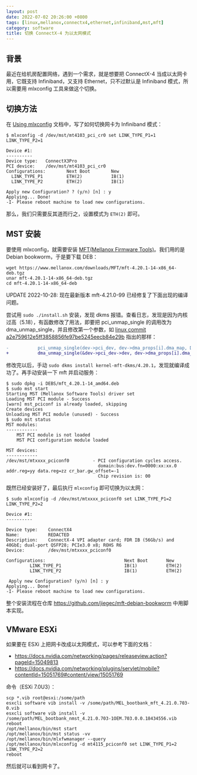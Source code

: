 ```yaml
---
layout: post
date: 2022-07-02 20:26:00 +0800
tags: [linux,mellanox,connectx4,ethernet,infiniband,mst,mft]
category: software
title: 切换 ConnectX-4 为以太网模式
---
```


## 背景

最近在给机房配置网络，遇到一个需求，就是想要把 ConnectX-4 当成以太网卡用，它既支持 Infiniband，又支持 Ethernet，只不过默认是 Infiniband 模式，所以需要用 mlxconfig 工具来做这个切换。

## 切换方法

在 [Using mlxconfig](https://docs.nvidia.com/networking/display/MFTv4110/Using+mlxconfig) 文档中，写了如何切换网卡为 Infiniband 模式：

```shell
$ mlxconfig -d /dev/mst/mt4103_pci_cr0 set LINK_TYPE_P1=1 LINK_TYPE_P2=1
 
Device #1:
----------
Device type:   ConnectX3Pro
PCI device:    /dev/mst/mt4103_pci_cr0
Configurations:        Next Boot        New
  LINK_TYPE_P1         ETH(2)           IB(1)
  LINK_TYPE_P2         ETH(2)           IB(1)
 
Apply new Configuration? ? (y/n) [n] : y
Applying... Done!
-I- Please reboot machine to load new configurations.
```

那么，我们只需要反其道而行之，设置模式为 `ETH(2)` 即可。

## MST 安装

要使用 mlxconfig，就需要安装 [MFT(Mellanox Firmware Tools)](https://network.nvidia.com/products/adapter-software/firmware-tools/)。我们用的是 Debian bookworm，于是要下载 DEB：

```shell
wget https://www.mellanox.com/downloads/MFT/mft-4.20.1-14-x86_64-deb.tgz
unar mft-4.20.1-14-x86_64-deb.tgz
cd mft-4.20.1-14-x86_64-deb
```

UPDATE 2022-10-28: 现在最新版本 mft-4.21.0-99 已经修复了下面出现的编译问题。

尝试用 `sudo ./install.sh` 安装，发现 dkms 报错。查看日志，发现是因为内核过高（5.18），有函数修改了用法，即要把 pci_unmap_single 的调用改为 dma_unmap_single，并且修改第一个参数，如 [linux commit a2e759612e5ff3858856fe97be5245eecb84e29b](https://github.com/torvalds/linux/commit/a2e759612e5ff3858856fe97be5245eecb84e29b) 指出的那样：


```patch
-           pci_unmap_single(dev->pci_dev, dev->dma_props[i].dma_map, DMA_MBOX_SIZE, DMA_BIDIRECTIONAL);
+           dma_unmap_single(&dev->pci_dev->dev, dev->dma_props[i].dma_map, DMA_MBOX_SIZE, DMA_BIDIRECTIONAL);
```

修改完以后，手动 `sudo dkms install kernel-mft-dkms/4.20.1`，发现就编译成功了。再手动安装一下 mft 并启动服务：

```
$ sudo dpkg -i DEBS/mft_4.20.1-14_amd64.deb
$ sudo mst start
Starting MST (Mellanox Software Tools) driver set
Loading MST PCI module - Success
[warn] mst_pciconf is already loaded, skipping
Create devices
Unloading MST PCI module (unused) - Success
$ sudo mst status
MST modules:
------------
    MST PCI module is not loaded
    MST PCI configuration module loaded

MST devices:
------------
/dev/mst/mtxxxx_pciconf0         - PCI configuration cycles access.
                                   domain:bus:dev.fn=0000:xx:xx.0 addr.reg=yy data.reg=zz cr_bar.gw_offset=-1
                                   Chip revision is: 00
```

既然已经安装好了，最后执行 `mlxconfig` 即可切换为以太网：

```shell
$ sudo mlxconfig -d /dev/mst/mtxxxx_pciconf0 set LINK_TYPE_P1=2 LINK_TYPE_P2=2

Device #1:
----------

Device type:    ConnectX4
Name:           REDACTED
Description:    ConnectX-4 VPI adapter card; FDR IB (56Gb/s) and 40GbE; dual-port QSFP28; PCIe3.0 x8; ROHS R6
Device:         /dev/mst/mtxxxx_pciconf0

Configurations:                              Next Boot       New
         LINK_TYPE_P1                        IB(1)           ETH(2)
         LINK_TYPE_P2                        IB(1)           ETH(2)

 Apply new Configuration? (y/n) [n] : y
Applying... Done!
-I- Please reboot machine to load new configurations.
```

整个安装流程在仓库 <https://github.com/jiegec/mft-debian-bookworm> 中用脚本实现。

## VMware ESXi

如果要在 ESXi 上把网卡改成以太网模式，可以参考下面的文档：

- https://docs.nvidia.com/networking/pages/releaseview.action?pageId=15049813
- https://docs.nvidia.com/networking/plugins/servlet/mobile?contentId=15051769#content/view/15051769

命令（ESXi 7.0U3）：

```
scp *.vib root@esxi:/some/path
esxcli software vib install -v /some/path/MEL_bootbank_mft_4.21.0.703-0.vib
esxcli software vib install -v /some/path/MEL_bootbank_nmst_4.21.0.703-1OEM.703.0.0.18434556.vib
reboot
/opt/mellanox/bin/mst start
/opt/mellanox/bin/mst status -vv
/opt/mellanox/bin/mlxfwmanager --query
/opt/mellanox/bin/mlxconfig -d mt4115_pciconf0 set LINK_TYPE_P1=2 LINK_TYPE_P2=2
reboot
```

然后就可以看到网卡了。